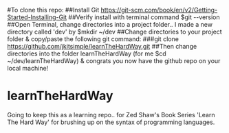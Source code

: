 #To clone this repo:
##Install Git https://git-scm.com/book/en/v2/Getting-Started-Installing-Git
##Verify install with terminal command $git --version
##Open Terminal, change directories into a project folder.. I made a new directory called 'dev' by $mkdir ~/dev
##Change directories to your project folder & copy/paste the following git command:
###git clone https://github.com/jkitsimple/learnTheHardWay.git
##Then change directories into the folder learnTheHardWay (for me $cd ~/dev/learnTheHardWay) & congrats you now have the github repo on your local machine!

# learnTheHardWay
Going to keep this as a learning repo.. for Zed Shaw's Book Series 'Learn The Hard Way' for brushing up on the syntax of programming languages.

